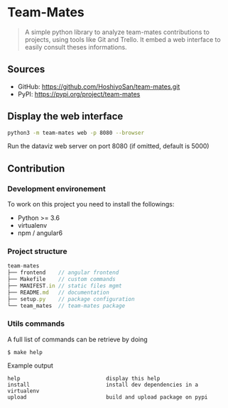 # Team-Mates

> A simple python library to analyze team-mates contributions to projects, using tools like Git and Trello. It embed a web interface to easily consult theses informations.

## Sources

* GitHub: https://github.com/HoshiyoSan/team-mates.git
* PyPI: https://pypi.org/project/team-mates

## Display the web interface

```bash
python3 -m team-mates web -p 8080 --browser
```

Run the dataviz web server on port 8080 (if omitted, default is 5000)

## Contribution

### Development environement

To work on this project you need to install the followings:
* Python >= 3.6
* virtualenv
* npm / angular6

### Project structure
```javascript
team-mates
├── frontend    // angular frontend
├── Makefile    // custom commands
├── MANIFEST.in // static files mgmt
├── README.md   // documentation
├── setup.py    // package configuration
└── team_mates  // team-mates package
```

### Utils commands

A full list of commands can be retrieve by doing
```
$ make help
```

Example output
```
help                           display this help
install                        install dev dependencies in a virtualenv
upload                         build and upload package on pypi
```

